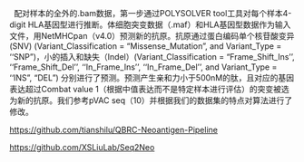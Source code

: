   配对样本的全外的.bam数据，第一步通过POLYSOLVER tool工具对每个样本4-digit HLA基因型进行推断。体细胞突变数据（.maf）和HLA基因型数据作为输入文件，用NetMHCpan（v4.0）预测新的抗原。抗原通过蛋白编码单个核苷酸变异(SNV) (Variant_Classification = “Missense_Mutation”, and Variant_Type = ‘‘SNP”)，小的插入和缺失（Indel）(Variant_Classification = “Frame_Shift_Ins’’, ‘‘Frame_Shift_Del’’, ‘‘In_Frame_Ins’’, ‘‘In_Frame_Del’’, and Variant_Type = ‘‘INS”, “DEL”) 分别进行了预测。预测产生亲和力小于500nM的肽，且对应的基因表达超过Combat value 1（根据中值表达而不是特定样本进行评估）的突变被选为新的抗原。我们参考pVAC seq（10）并根据我们的数据集的特点对算法进行了修改。

https://github.com/tianshilu/QBRC-Neoantigen-Pipeline


https://github.com/XSLiuLab/Seq2Neo

